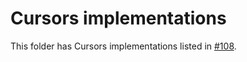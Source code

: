 ﻿Cursors implementations
============================

This folder has Cursors implementations listed in [#108](https://github.com/Spreads/Spreads/issues/108).